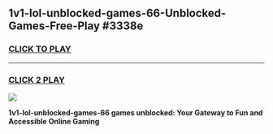 
## 1v1-lol-unblocked-games-66-Unblocked-Games-Free-Play #3338e
<h3>
<a href="https://us.freeplayer.one?title=1v1-lol-unblocked-games-66&ref=9M">CLICK TO PLAY</a></h3>
<hr>

<h3>
<a href="https://us.freeplayer.one?title=1v1-lol-unblocked-games-66&ref=9M">CLICK 2 PLAY</a>
  
</h3>

<a href="https://us.freeplayer.one?title=1v1-lol-unblocked-games-66&ref=9M"><img src="https://clearcache.store/games.png"></a>


**1v1-lol-unblocked-games-66 games unblocked: Your Gateway to Fun and Accessible Online Gaming**
